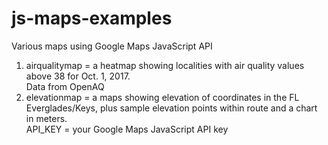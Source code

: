 # js-maps-examples
Various maps using Google Maps JavaScript API

1. airqualitymap = a heatmap showing localities with air quality values above 38 for Oct. 1, 2017. </BR>
Data from OpenAQ  </BR>
2. elevationmap = a maps showing elevation of coordinates in the FL Everglades/Keys, plus sample elevation points within route and a chart in meters. </BR> 
API_KEY = your Google Maps JavaScript API key
